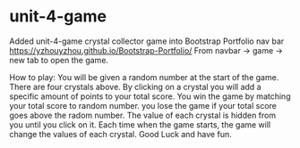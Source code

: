 # unit-4-game
Added unit-4-game crystal collector game into Bootstrap Portfolio nav bar https://yzhouyzhou.github.io/Bootstrap-Portfolio/
From navbar -> game -> new tab to open the game.

How to play:
You will be given a random number at the start of the game. There are four crystals above. By clicking on a crystal you will add a specific amount of points to your total score.
You win the game by matching your total score to random number. you lose the game if your total score goes above the radom number.
The value of each crystal is hidden from you until you click on it.
Each time when the game starts, the game will change the values of each crystal. Good Luck and have fun.
